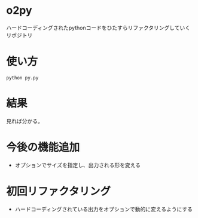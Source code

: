 o2py
====

ハードコーディングされたpythonコードをひたすらリファクタリングしていくリポジトリ

# 使い方
`python py.py`

# 結果
見れば分かる。

# 今後の機能追加
+ オプションでサイズを指定し、出力される形を変える

# 初回リファクタリング
+ ハードコーディングされている出力をオプションで動的に変えるようにする
